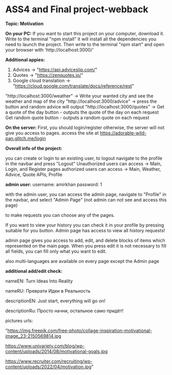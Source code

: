 # ASS4 and Final project-webback
**Topic: Motivation**

**On your PC:**
If you want to start this project on your computer, download it. Write to the terminal "npm install" it will install all the dependencies you need to launch the project.
Then write to the terminal "npm start"
and open your browser with 'http://localhost:3000/'

**Additional appies:**

1. Advices -> "https://api.adviceslip.com/"
2. Quotes -> "https://zenquotes.io/"
3. Google cloud translation -> "https://cloud.google.com/translate/docs/reference/rest"


"http://localhost:3000/weather" -> Write your wanted city and see the weather and map of the city
"http://localhost:3000/advice" -> press the button and random advice will output
"http://localhost:3000/quotes" -> Get a quote of the day button - outputs the quote of the day on each request
                                Get random quote button - outputs a random quote on each request

**On the server:**
First, you should login/register otherwise, the server will not give you access to pages.
access the site at https://adorable-wild-pan.glitch.me/login




**Overall info of the project:**

you can create or login to an existing user, to logout navigate to the profile in the navbar and press "Logout"
Unauthorized users can access -> Main, Login, and Register pages
authorized users can access -> Main, Weather, Advice, Quote APIs, Profile

**admin user:**
username: amirkhan
password: 1

with the admin user, you can access the admin page, navigate to "Profile" in the navbar, and select "Admin Page" (not admin can not see and access this page)

to make requests you can choose any of the pages.

If you want to view your history you can check it in your profile by pressing suitable for you button. Admin page has access to view all history requests!

admin page gives you access to add, edit, and delete blocks of items which represented on the main page. When you press edit it is not necessary to fill all fields, you can fill only what you want to edit.

also multi-languages are available on every page except the Admin page



**additional add/edit check:**

nameEN: Turn Ideas Into Reality 

nameRU: Преврати Идеи в Реальность 

descriptionEN: Just start, everything will go on! 

descriptionRu: Просто начни, остальное само придёт!

pictures urls: 

"https://img.freepik.com/free-photo/collage-inspiration-motivational-image_23-2150569814.jpg 
 
https://www.univariety.com/blog/wp-content/uploads/2014/08/motivational-goals.jpg 
 
https://www.recruiter.com/recruiting/wp-content/uploads/2022/04/motivation.jpg"
